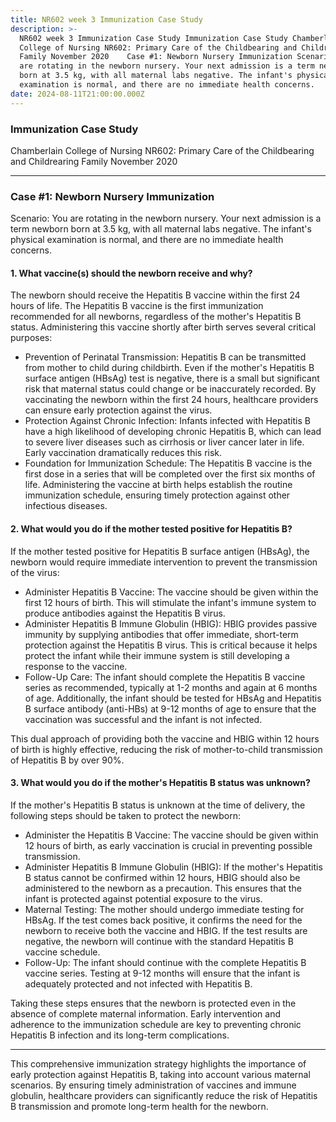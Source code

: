 ```yaml
---
title: NR602 week 3 Immunization Case Study
description: >-
  NR602 week 3 Immunization Case Study Immunization Case Study Chamberlain
  College of Nursing NR602: Primary Care of the Childbearing and Childrearing
  Family November 2020    Case #1: Newborn Nursery Immunization Scenario: You
  are rotating in the newborn nursery. Your next admission is a term newborn
  born at 3.5 kg, with all maternal labs negative. The infant's physical
  examination is normal, and there are no immediate health concerns.
date: 2024-08-11T21:00:00.000Z
---
```


### Immunization Case Study

Chamberlain College of Nursing
NR602: Primary Care of the Childbearing and Childrearing Family
November 2020

***

### Case #1: Newborn Nursery Immunization

Scenario:
You are rotating in the newborn nursery. Your next admission is a term newborn born at 3.5 kg, with all maternal labs negative. The infant's physical examination is normal, and there are no immediate health concerns.

#### 1. What vaccine(s) should the newborn receive and why?

The newborn should receive the Hepatitis B vaccine within the first 24 hours of life. The Hepatitis B vaccine is the first immunization recommended for all newborns, regardless of the mother's Hepatitis B status. Administering this vaccine shortly after birth serves several critical purposes:

* Prevention of Perinatal Transmission: Hepatitis B can be transmitted from mother to child during childbirth. Even if the mother's Hepatitis B surface antigen (HBsAg) test is negative, there is a small but significant risk that maternal status could change or be inaccurately recorded. By vaccinating the newborn within the first 24 hours, healthcare providers can ensure early protection against the virus.
* Protection Against Chronic Infection: Infants infected with Hepatitis B have a high likelihood of developing chronic Hepatitis B, which can lead to severe liver diseases such as cirrhosis or liver cancer later in life. Early vaccination dramatically reduces this risk.
* Foundation for Immunization Schedule: The Hepatitis B vaccine is the first dose in a series that will be completed over the first six months of life. Administering the vaccine at birth helps establish the routine immunization schedule, ensuring timely protection against other infectious diseases.

#### 2. What would you do if the mother tested positive for Hepatitis B?

If the mother tested positive for Hepatitis B surface antigen (HBsAg), the newborn would require immediate intervention to prevent the transmission of the virus:

* Administer Hepatitis B Vaccine: The vaccine should be given within the first 12 hours of birth. This will stimulate the infant's immune system to produce antibodies against the Hepatitis B virus.
* Administer Hepatitis B Immune Globulin (HBIG): HBIG provides passive immunity by supplying antibodies that offer immediate, short-term protection against the Hepatitis B virus. This is critical because it helps protect the infant while their immune system is still developing a response to the vaccine.
* Follow-Up Care: The infant should complete the Hepatitis B vaccine series as recommended, typically at 1-2 months and again at 6 months of age. Additionally, the infant should be tested for HBsAg and Hepatitis B surface antibody (anti-HBs) at 9-12 months of age to ensure that the vaccination was successful and the infant is not infected.

This dual approach of providing both the vaccine and HBIG within 12 hours of birth is highly effective, reducing the risk of mother-to-child transmission of Hepatitis B by over 90%.

#### 3. What would you do if the mother's Hepatitis B status was unknown?

If the mother's Hepatitis B status is unknown at the time of delivery, the following steps should be taken to protect the newborn:

* Administer the Hepatitis B Vaccine: The vaccine should be given within 12 hours of birth, as early vaccination is crucial in preventing possible transmission.
* Administer Hepatitis B Immune Globulin (HBIG): If the mother's Hepatitis B status cannot be confirmed within 12 hours, HBIG should also be administered to the newborn as a precaution. This ensures that the infant is protected against potential exposure to the virus.
* Maternal Testing: The mother should undergo immediate testing for HBsAg. If the test comes back positive, it confirms the need for the newborn to receive both the vaccine and HBIG. If the test results are negative, the newborn will continue with the standard Hepatitis B vaccine schedule.
* Follow-Up: The infant should continue with the complete Hepatitis B vaccine series. Testing at 9-12 months will ensure that the infant is adequately protected and not infected with Hepatitis B.

Taking these steps ensures that the newborn is protected even in the absence of complete maternal information. Early intervention and adherence to the immunization schedule are key to preventing chronic Hepatitis B infection and its long-term complications.

***

This comprehensive immunization strategy highlights the importance of early protection against Hepatitis B, taking into account various maternal scenarios. By ensuring timely administration of vaccines and immune globulin, healthcare providers can significantly reduce the risk of Hepatitis B transmission and promote long-term health for the newborn.

